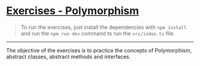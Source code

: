 # [Exercises - Polymorphism](./src/index.ts)

> To run the exercises, just install the dependencies with `npm install` and run the `npm run dev` command to run the `src/index.ts` file.

---

The objective of the exercises is to practice the concepts of Polymorphism, abstract classes, abstract methods and interfaces.
